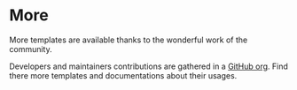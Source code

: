 # More

More templates are available thanks to the wonderful work of the community.

Developers and maintainers contributions are gathered in a [GitHub org](https://github.com/deckgo-community). Find there more templates and documentations about their usages.
